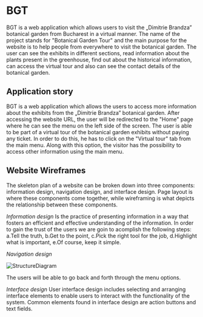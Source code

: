 # BGT 
<p allign = "justify">
  
  BGT is a web application which allows users to visit the „Dimitrie Brandza” botanical garden from Bucharest in a virtual manner. The name of the project stands for "Botanical Garden Tour" and the main purpose for the website is to help people from everywhere to visit the botanical garden. 
  The user can see the exhibits in different sections, read information about the plants present in the greenhouse, find out about the historical information, can access the virtual tour and also can see the contact details of the botanical garden.

 ## Application story 
  
BGT is a web application which allows the users to access more information about the exhibits from the „Dimitrie Brandza” botanical garden. After accessing the website URL, the user will be redirected to the "Home" page where he can see the menu on the left side of the screen. The user is able to be part of a virtual tour of the botanical garden exhibits without paying any ticket. In order to do this, he has to click on the "Virtual tour" tab from the main menu. Along with this option, the visitor has the possibility to access other information using the main menu.
   
  
  
  ## Website Wireframes
  The skeleton plan of a website can be broken down into three components: information design, navigation design, and interface design. Page layout is where these components come together, while wireframing is what depicts the relationship between these components.
  
  *Information design*
  Is the practice of presenting information in a way that fosters an efficient and effective understanding of the information. In order to gain the trust of the users we are goin to acomplish the following steps: 
  a.Tell the truth,
  b.Get to the point,
  c.Pick the right tool for the job,
  d.Highlight what is important,
  e.Of course, keep it simple.
  
  *Navigation design* 

![StructureDiagram](https://user-images.githubusercontent.com/33698972/103570205-54a28300-4ed1-11eb-867f-c45b18dc16b9.png)



The users will be able to go back and forth through the menu options. 

*Interface design*
User interface design includes selecting and arranging interface elements to enable users to interact with the functionality of the system. Common elements found in interface design are action buttons and text fields.


</p>

